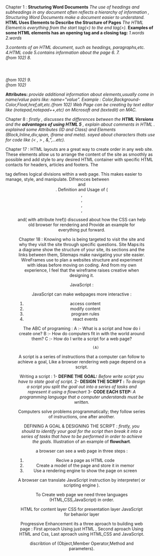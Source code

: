 Chapter 1 :
**Structuring Word Documents**
*The use of headings and subheadings in any document often reflects a hierarchy of
information , Structuring Word Documents make a document easier to understand.*
**HTML Uses Elements to Describe the Structure of Pages**
*The HTML Element:is everything from the start tag(<) to the end tag(>).*
**Examples of some HTML elements has an opening tag and a closing tag:**
*1.<h1->words</h1>*
*2.<p->words</p>*
*3.<bod->contents of an HTML document, such as headings, paragraphs,etc.</body>*
*4.<html>HTML code</html>*
*5.<head>contains information about the page</head>*
*6.<title>defines the document title that is shown in a browser title bar or a page tab.</title>*
*7.<main></main>(from 102)*
*8.<header></header>(from 102)*
*9.<footer></footer>(from 102)*

**Attributes:** *provide additional information about elements,usually come in name/value pairs like: name="value".*
*Example : Color,Background-Color,Float,href,alt,etc.(from 102)*
*Web Page can be creating by text editor like (notepad,notepad++,etc) on Microsoft and (textedit) on MAC.*

Chapter 8 :
*firstly , discusses the differences between the **HTML Versions**  and the **advantages of using HTML 5** , explain about comments in HTML .
explained some Attributes  (ID and Class) and  Elements (Block,Inline,div,span, iframe and meta).
sayed about characters thats use for code like (< , > , &,",...etc).*

Chapter 17 :
HTML layouts are a great way to create order in any web site. 
These elements allow us to arrange the content of the site as smoothly as possible and add style to any desired HTML container with specific HTML contacts for headers, articles and footers.
The <div> tag defines logical divisions within a web page.
This makes easier to manage, style, and manipulate.
Difrencces between <header> and <footer>.
Definition and Usage of (<nav>,<aside>,<section>,<hgroup>,<figure>and(<a> with attribute href))
discussed about how the CSS can help old browser for rendering and Provide an example for everything put forward.

Chapter 18 :
Knowing who is being targeted to visit the site and why they visit the site through specific questions.
Site Maps:its a diagrame  show the structure of your site, its sections and the links between them,
Sitemaps make navigating your site easier.
WireFrames use to plan a websites structure and experiment with ideas before moving on coding.
And from my own experience, I feel that the wireframe raises creative when designing it.

JavaScript :

JavaScript can make webpages more interactive :
1. access content
2. modify content
3. program rules
4. react events

The ABC of programing :
A :- What is a script and how do i create one?
B :- How do computers fit in with the world around them?
C :- How do I write a script for a web page?

                 (A)
A script is a series of instructions that a computer can follow to achieve a goal,
Like a browser rendering web page depend on a script.

Writing a script :
1- **DEFINE THE GOAL:** *Before write script you have to state  goal of script.*
2- **DESIGN THE SCRIPT :** *To design a script you split the goal out into a series
of tasks and represent it using a flowchart*
3- **CODE EACH STEP:** *A programming language that a computer understands must be written.*

Computers solve problems programmatically; they
follow series of instructions, one after another.

DEFINING A GOAL &
DESIGNING THE SCRIPT :
*firstly, you should to identify your goal for the script then break it into a series of tasks that have to be
performed in order to achieve the goals.*
Illustration of an example of **flowchart**.

a browser can see a web page in three steps :
1. Recive a page as HTML code
2. Create a model of the page and store it in memor
3. Use a rendering engine to show the page on screen

A browser can translate JavaScript instruction by interpreter( or scripting engine ).

To Create web page we need three languages (HTML,CSS,JavaScript) in order.

HTML for content layer
CSS for presentation layer
JavaScript for behavior layer

Progressive Enhancement its a three aproach to building web page :
First aproach Using just HTML , Second aproach Using HTML and Css, Last aproach using HTML,CSS and JavaScript. 

discribtion of (Object,Member Operator,Method and parameters).
